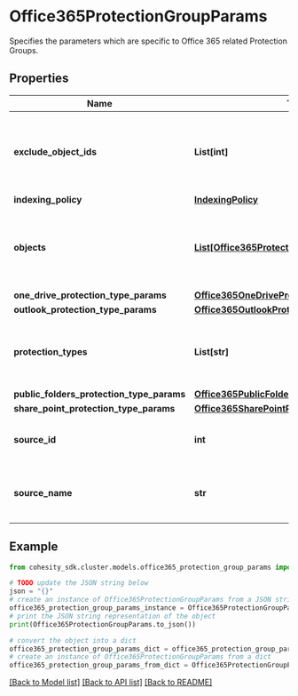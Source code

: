 # Office365ProtectionGroupParams

Specifies the parameters which are specific to Office 365 related Protection Groups.

## Properties

Name | Type | Description | Notes
------------ | ------------- | ------------- | -------------
**exclude_object_ids** | **List[int]** | Specifies the objects to be excluded in the Protection Group. | [optional] 
**indexing_policy** | [**IndexingPolicy**](IndexingPolicy.md) |  | [optional] 
**objects** | [**List[Office365ProtectionGroupObjectParams]**](Office365ProtectionGroupObjectParams.md) | Specifies the objects to be included in the Protection Group. | 
**one_drive_protection_type_params** | [**Office365OneDriveProtectionGroupParams**](Office365OneDriveProtectionGroupParams.md) |  | [optional] 
**outlook_protection_type_params** | [**Office365OutlookProtectionGroupParams**](Office365OutlookProtectionGroupParams.md) |  | [optional] 
**protection_types** | **List[str]** | Specifies the Office 365 Protection Group types. | 
**public_folders_protection_type_params** | [**Office365PublicFoldersProtectionGroupParams**](Office365PublicFoldersProtectionGroupParams.md) |  | [optional] 
**share_point_protection_type_params** | [**Office365SharePointProtectionGroupParams**](Office365SharePointProtectionGroupParams.md) |  | [optional] 
**source_id** | **int** | Specifies the id of the parent of the objects. | [optional] [readonly] 
**source_name** | **str** | Specifies the name of the parent of the objects. | [optional] [readonly] 

## Example

```python
from cohesity_sdk.cluster.models.office365_protection_group_params import Office365ProtectionGroupParams

# TODO update the JSON string below
json = "{}"
# create an instance of Office365ProtectionGroupParams from a JSON string
office365_protection_group_params_instance = Office365ProtectionGroupParams.from_json(json)
# print the JSON string representation of the object
print(Office365ProtectionGroupParams.to_json())

# convert the object into a dict
office365_protection_group_params_dict = office365_protection_group_params_instance.to_dict()
# create an instance of Office365ProtectionGroupParams from a dict
office365_protection_group_params_from_dict = Office365ProtectionGroupParams.from_dict(office365_protection_group_params_dict)
```
[[Back to Model list]](../README.md#documentation-for-models) [[Back to API list]](../README.md#documentation-for-api-endpoints) [[Back to README]](../README.md)



